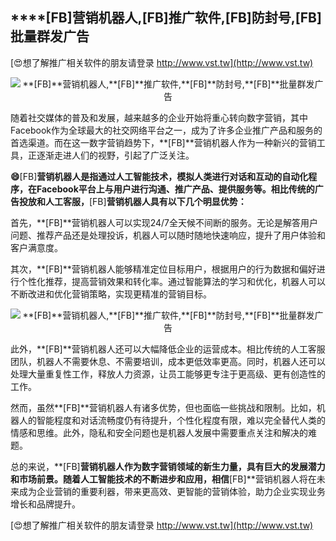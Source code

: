 ## ****[FB]**营销机器人,**[FB]**推广软件,**[FB]**防封号,**[FB]**批量群发广告**

[😍想了解推广相关软件的朋友请登录 http://www.vst.tw](http://www.vst.tw)

 <center><img src="https://vst.tw/MP4/tuiguang/png/7.png" alt="**[FB]**营销机器人,**[FB]**推广软件,**[FB]**防封号,**[FB]**批量群发广告"></center>

随着社交媒体的普及和发展，越来越多的企业开始将重心转向数字营销，其中Facebook作为全球最大的社交网络平台之一，成为了许多企业推广产品和服务的首选渠道。而在这一数字营销趋势下，**[FB]**营销机器人作为一种新兴的营销工具，正逐渐走进人们的视野，引起了广泛关注。

**😄**[FB]**营销机器人是指通过人工智能技术，模拟人类进行对话和互动的自动化程序，在Facebook平台上与用户进行沟通、推广产品、提供服务等。相比传统的广告投放和人工客服，**[FB]**营销机器人具有以下几个明显优势：**

首先，**[FB]**营销机器人可以实现24/7全天候不间断的服务。无论是解答用户问题、推荐产品还是处理投诉，机器人可以随时随地快速响应，提升了用户体验和客户满意度。

其次，**[FB]**营销机器人能够精准定位目标用户，根据用户的行为数据和偏好进行个性化推荐，提高营销效果和转化率。通过智能算法的学习和优化，机器人可以不断改进和优化营销策略，实现更精准的营销目标。

 <center><img src="https://vst.tw/MP4/tuiguang/png/2.png" alt="**[FB]**营销机器人,**[FB]**推广软件,**[FB]**防封号,**[FB]**批量群发广告"></center>

此外，**[FB]**营销机器人还可以大幅降低企业的运营成本。相比传统的人工客服团队，机器人不需要休息、不需要培训，成本更低效率更高。同时，机器人还可以处理大量重复性工作，释放人力资源，让员工能够更专注于更高级、更有创造性的工作。

然而，虽然**[FB]**营销机器人有诸多优势，但也面临一些挑战和限制。比如，机器人的智能程度和对话流畅度仍有待提升，个性化程度有限，难以完全替代人类的情感和思维。此外，隐私和安全问题也是机器人发展中需要重点关注和解决的难题。

总的来说，**[FB]**营销机器人作为数字营销领域的新生力量，具有巨大的发展潜力和市场前景。随着人工智能技术的不断进步和应用，相信**[FB]**营销机器人将在未来成为企业营销的重要利器，带来更高效、更智能的营销体验，助力企业实现业务增长和品牌提升。

[😍想了解推广相关软件的朋友请登录 http://www.vst.tw](http://www.vst.tw)



